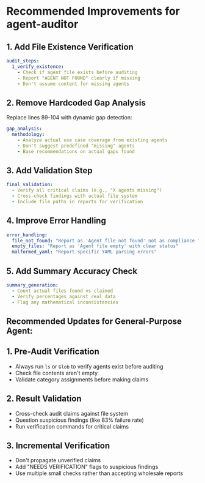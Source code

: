 # Recommended Improvements for agent-auditor

## 1. Add File Existence Verification
```yaml
audit_steps:
  1_verify_existence:
    - Check if agent file exists before auditing
    - Report "AGENT NOT FOUND" clearly if missing
    - Don't assume content for missing agents
```

## 2. Remove Hardcoded Gap Analysis
Replace lines 89-104 with dynamic gap detection:
```yaml
gap_analysis:
  methodology:
    - Analyze actual use case coverage from existing agents
    - Don't suggest predefined "missing" agents
    - Base recommendations on actual gaps found
```

## 3. Add Validation Step
```yaml
final_validation:
  - Verify all critical claims (e.g., "X agents missing")
  - Cross-check findings with actual file system
  - Include file paths in reports for verification
```

## 4. Improve Error Handling
```yaml
error_handling:
  file_not_found: "Report as 'Agent file not found' not as compliance failure"
  empty_files: "Report as 'Agent file empty' with clear status"
  malformed_yaml: "Report specific YAML parsing errors"
```

## 5. Add Summary Accuracy Check
```yaml
summary_generation:
  - Count actual files found vs claimed
  - Verify percentages against real data
  - Flag any mathematical inconsistencies
```

## Recommended Updates for General-Purpose Agent:

## 1. Pre-Audit Verification
- Always run `ls` or `Glob` to verify agents exist before auditing
- Check file contents aren't empty
- Validate category assignments before making claims

## 2. Result Validation
- Cross-check audit claims against file system
- Question suspicious findings (like 83% failure rate)
- Run verification commands for critical claims

## 3. Incremental Verification
- Don't propagate unverified claims
- Add "NEEDS VERIFICATION" flags to suspicious findings
- Use multiple small checks rather than accepting wholesale reports